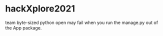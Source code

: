# hackXplore2021
team byte-sized
python open may fail when you run the manage.py out of the App package.
